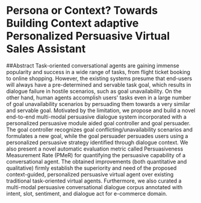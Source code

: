 # Persona or Context? Towards Building Context adaptive Personalized Persuasive Virtual Sales Assistant

##Abstract
Task-oriented conversational agents are gaining immense popularity and success in a wide range of tasks, from flight ticket booking to online shopping. However, the existing systems presume that end-users will always have a pre-determined and servable task goal, which results in dialogue failure in hostile scenarios, such as goal unavailability. On the other hand, human agents accomplish users' tasks even in a large number of goal unavailability scenarios by persuading them towards a very similar and servable goal. Motivated by the limitation, we propose and build a novel end-to-end multi-modal persuasive dialogue system incorporated with a personalized persuasive module aided goal controller and goal persuader. The goal controller recognizes goal conflicting/unavailability scenarios and formulates a new goal, while the goal persuader persuades users using a personalized persuasive strategy identified through dialogue context. We also present a novel automatic evaluation metric called Persuasiveness Measurement Rate (PMeR) for quantifying the persuasive capability of a conversational agent. The obtained improvements (both quantitative and qualitative) firmly establish the superiority and need of the proposed context-guided, personalized persuasive virtual agent over existing traditional task-oriented virtual agents. Furthermore, we also curated a  multi-modal persuasive conversational dialogue corpus annotated with intent, slot, sentiment, and dialogue act for e-commerce domain.
